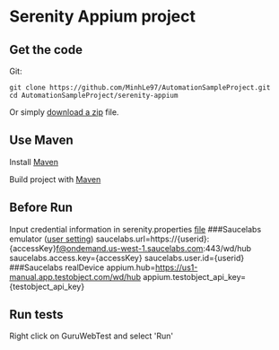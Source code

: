 # Serenity Appium project

## Get the code

Git:

    git clone https://github.com/MinhLe97/AutomationSampleProject.git
    cd AutomationSampleProject/serenity-appium


Or simply [download a zip](https://github.com/MinhLe97/AutomationSampleProject/archive/master.zip) file.

## Use Maven
Install [Maven](https://maven.apache.org/install.html)

Build project with [Maven](https://maven.apache.org/run-maven/)

## Before Run
Input credential information in serenity.properties [file](serenity.properties)
###Saucelabs emulator ([user setting](https://app.saucelabs.com/user-settings))
    saucelabs.url=https://{userid}:{accessKey}f@ondemand.us-west-1.saucelabs.com:443/wd/hub
    saucelabs.access.key={accessKey}
    saucelabs.user.id={userid}
###Saucelabs realDevice
    appium.hub=https://us1-manual.app.testobject.com/wd/hub
    appium.testobject_api_key={testobject_api_key}

## Run tests
Right click on GuruWebTest and select 'Run'